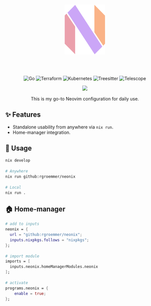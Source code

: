 <div align="center">
    <img width="128" style="padding-bottom: 50px;" src="./static/img/Neovim-Logo-1.png"></img>

![Go](https://img.shields.io/badge/language-go-%2389b4fa?style=for-the-badge&logo=go&logoColor=white)
![Terraform](https://img.shields.io/badge/IaC-terraform-%23cba6f7?style=for-the-badge&logo=terraform&logoColor=white)
![Kubernetes](https://img.shields.io/badge/runtime-kubernetes-%2389b4fa?style=for-the-badge&logo=kubernetes&logoColor=white)
![Treesitter](https://img.shields.io/badge/plugin-treesitter-%23f2cdcd?style=for-the-badge&logo=treesitter&logoColor=white)
![Telescope](https://img.shields.io/badge/plugin-telescope-%23f2cdcd?style=for-the-badge&logo=lua&logoColor=white)

<img width="512" src="https://raw.githubusercontent.com/catppuccin/catppuccin/main/assets/palette/macchiato.png"></img>

This is my go-to Neovim configuration for daily use.

</div>

## ✨ Features

- Standalone usability from anywhere via `nix run`.
- Home-manager integration.

## 🚀 Usage

```bash
nix develop

# Anywhere
nix run github:rgroemmer/neonix

# Local
nix run .

```

## 🏠 Home-manager

```nix
# add to inputs
neonix = {
  url = "github:rgroemmer/neonix";
  inputs.nixpkgs.follows = "nixpkgs";
};

# import module
imports = [
  inputs.neonix.homeManagerModules.neonix
];

# activate
programs.neonix = {
    enable = true;
};
```
